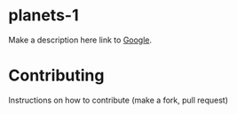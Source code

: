 # planets-1

Make a description here link to [Google](https://www.google.com).



# Contributing

Instructions on how to contribute (make a fork, pull request)
